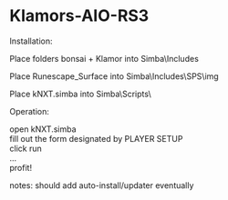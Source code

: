 # Klamors-AIO-RS3

Installation:

  Place folders bonsai + Klamor into Simba\Includes
  
  Place Runescape_Surface into Simba\Includes\SPS\img 
  
  Place kNXT.simba into Simba\Scripts\
  
Operation:

  open kNXT.simba  
  fill out the form designated by PLAYER SETUP  
  click run  
  ...  
  profit!
  
  notes: should add auto-install/updater eventually
